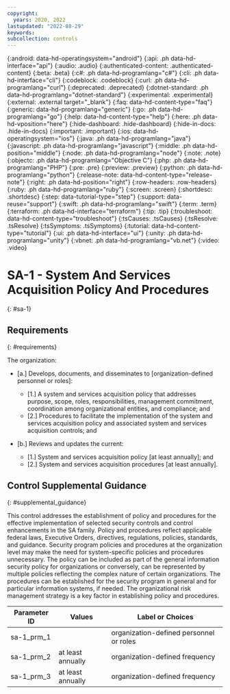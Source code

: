 ```yaml
---
copyright:
  years: 2020, 2022
lastupdated: "2022-08-29"
keywords: 
subcollection: controls
---
```



{:android: data-hd-operatingsystem="android"}
{:api: .ph data-hd-interface="api"}
{:audio: .audio}
{:authenticated-content: .authenticated-content}
{:beta: .beta}
{:c#: .ph data-hd-programlang="c#"}
{:cli: .ph data-hd-interface="cli"}
{:codeblock: .codeblock}
{:curl: .ph data-hd-programlang="curl"}
{:deprecated: .deprecated}
{:dotnet-standard: .ph data-hd-programlang="dotnet-standard"}
{:experimental: .experimental}
{:external: .external target="_blank"}
{:faq: data-hd-content-type="faq"}
{:generic: data-hd-programlang="generic"}
{:go: .ph data-hd-programlang="go"}
{:help: data-hd-content-type="help"}
{:here: .ph data-hd-vposition="here"}
{:hide-dashboard: .hide-dashboard}
{:hide-in-docs: .hide-in-docs}
{:important: .important}
{:ios: data-hd-operatingsystem="ios"}
{:java: .ph data-hd-programlang="java"}
{:javascript: .ph data-hd-programlang="javascript"}
{:middle: .ph data-hd-position="middle"}
{:node: .ph data-hd-programlang="node"}
{:note: .note}
{:objectc: .ph data-hd-programlang="Objective C"}
{:php: .ph data-hd-programlang="PHP"}
{:pre: .pre}
{:preview: .preview}
{:python: .ph data-hd-programlang="python"}
{:release-note: data-hd-content-type="release-note"}
{:right: .ph data-hd-position="right"}
{:row-headers: .row-headers}
{:ruby: .ph data-hd-programlang="ruby"}
{:screen: .screen}
{:shortdesc: .shortdesc}
{:step: data-tutorial-type="step"}
{:support: data-reuse="support"}
{:swift: .ph data-hd-programlang="swift"}
{:term: .term}
{:terraform: .ph data-hd-interface="terraform"}
{:tip: .tip}
{:troubleshoot: data-hd-content-type="troubleshoot"}
{:tsCauses: .tsCauses}
{:tsResolve: .tsResolve}
{:tsSymptoms: .tsSymptoms}
{:tutorial: data-hd-content-type="tutorial"}
{:ui: .ph data-hd-interface="ui"}
{:unity: .ph data-hd-programlang="unity"}
{:vbnet: .ph data-hd-programlang="vb.net"}
{:video: .video}


# SA-1 - System And Services Acquisition Policy And Procedures
{: #sa-1}

## Requirements
{: #requirements}

The organization:

- \[a.\] Develops, documents, and disseminates to [organization-defined personnel or roles]:

  - \[1.\] A system and services acquisition policy that addresses purpose, scope, roles, responsibilities, management commitment, coordination among organizational entities, and compliance; and
  - \[2.\] Procedures to facilitate the implementation of the system and services acquisition policy and associated system and services acquisition controls; and

- \[b.\] Reviews and updates the current:

  - \[1.\] System and services acquisition policy [at least annually]; and
  - \[2.\] System and services acquisition procedures [at least annually].

## Control Supplemental Guidance
{: #supplemental_guidance}

This control addresses the establishment of policy and procedures for the effective implementation of selected security controls and control enhancements in the SA family. Policy and procedures reflect applicable federal laws, Executive Orders, directives, regulations, policies, standards, and guidance. Security program policies and procedures at the organization level may make the need for system-specific policies and procedures unnecessary. The policy can be included as part of the general information security policy for organizations or conversely, can be represented by multiple policies reflecting the complex nature of certain organizations. The procedures can be established for the security program in general and for particular information systems, if needed. The organizational risk management strategy is a key factor in establishing policy and procedures.

| Parameter ID | Values | Label or Choices |
|---|---|---|
| sa-1_prm_1 |  | organization-defined personnel or roles |
| sa-1_prm_2 | at least annually | organization-defined frequency |
| sa-1_prm_3 | at least annually | organization-defined frequency |